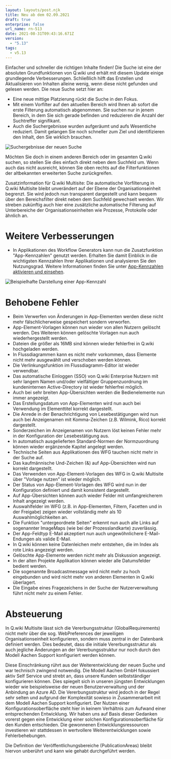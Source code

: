 ```yaml
---
layout: layouts/post.njk
title: Neu ab dem 02.09.2021
draft: true
enterprise: false
url_name: rn-513
date: 2021-08-31T09:43:16.671Z
version:
  - "5.13"
tags:
  - v5.13
---
```

Einfacher und schneller die richtigen Inhalte finden! Die Suche ist eine der absoluten Grundfunktionen von Q.wiki und erhält mit diesem Update einige grundlegende Verbesserungen. Schließlich hilft das Erstellen und Aktualisieren von Inhalten alleine wenig, wenn diese nicht gefunden und gelesen werden. Die neue Suche setzt hier an: 

* Eine neue mittige Platzierung rückt die Suche in den Fokus.
* Mit einem Vorfilter auf den aktuellen Bereich wird Ihnen ab sofort die erste Filterung automatisch abgenommen. Sie suchen nur in jenem Bereich, in dem Sie sich gerade befinden und reduzieren die Anzahl der Suchtreffer signifikant.
* Auch die Suchergebnisse wurden aufgeräumt und aufs Wesentliche reduziert. Damit gelangen Sie noch schneller zum Ziel und identifizieren den Inhalt, den Sie wirklich brauchen.

![](/images/suche-releasenotes.png "Suchergebnisse der neuen Suche")

Möchten Sie doch in einem anderen Bereich oder im gesamten Q.wiki suchen, so stellen Sie dies einfach direkt neben dem Suchfeld um. Wenn auch das nicht ausreicht, können Sie oben rechts auf die Filterfunktionen der altbekannten erweiterten Suche zurückgreifen.

Zusatzinformation für Q.wiki Multisite: Die automatische Vorfilterung in Q.wiki Multisite bleibt unverändert auf der Ebene der Organisationseinheit begrenzt. Sie wird jedoch nun transparent dargestellt und kann bequem über den Bereichsfilter direkt neben dem Suchfeld gewechselt werden. Wir streben zukünftig auch hier eine zusätzliche automatische Filterung auf Unterbereiche der Organisationseinheiten wie Prozesse, Protokolle oder ähnlich an.

# Weitere Verbesserungen

* In Applikationen des Workflow Generators kann nun die Zusatzfunktion "App-Kennzahlen" genutzt werden. Erhalten Sie damit Einblick in die wichtigsten Kennzahlen Ihrer Applikationen und analysieren Sie den Nutzungsgrad. Weitere Informationen finden Sie unter [App-Kennzahlen aktivieren und einsehen](https://releases.modell-aachen.de/faq/app-metrics.html).

![](/images/app-kennzahlen-anzeige.png "Beispielhafte Darstellung einer App-Kennzahl")

# Behobene Fehler

* Beim Verwerfen von Änderungen in App-Elementen werden diese nicht mehr fälschlicherweise gespeichert sondern verworfen.
* App-Element-Vorlagen können nun wieder von allen Nutzern gelöscht werden. Des Weiteren können gelöschte Vorlagen nun auch wiederhergestellt werden.
* Dateien die größer als 16MB sind können wieder fehlerfrei in Q.wiki hochgeladen werden.
* In Flussdiagrammen kann es nicht mehr vorkommen, dass Elemente nicht mehr ausgewählt und verschoben werden können.
* Die Verlinkungsfunktion im Flussdiagramm-Editor ist wieder verwendbar.
* Das automatische Einloggen (SSO) von Q.wiki Enterprise Nutzern mit sehr langem Namen und/oder vielfältiger Gruppenzuordnung im kundeninternen Active-Directory ist wieder fehlerfrei möglich.
* Auch bei sehr breiten App-Übersichten werden die Bedienelemente nun immer angezeigt.
* Das Erstellungsdatum von App-Elementen wird nun auch bei Verwendung im Elementtitel korrekt dargestellt.
* Die Anrede in der Benachrichtigung von Lesebestätigungen wird nun auch bei Anzeigenamen mit Komma-Zeichen (z.B. Wilmink, Rico) korrekt dargestellt.
* Sonderzeichen im Anzeigenamen von Nutzern löst keinen Fehler mehr in der Konfiguration der Lesebestätigung aus.
* In automatisch ausgelieferten Standard-Normen der Normzuordnung können wieder ergänzende Kapitel angelegt werden.
* Technische Seiten aus Applikationen des WFG tauchen nicht mehr in der Suche auf.
* Das kaufmännische Und-Zeichen (&) auf App-Übersichten wird nun korrekt dargestellt.
* Das Verwenden von App-Element-Vorlagen des WFG in Q.wiki Multisite über "Vorlage nutzen" ist wieder möglich.
* Der Status von App-Element-Vorlagen des WFG wird nun in der Konfiguration definiert und damit konsistent dargestellt.
* Auf App-Übersichten können auch wieder Felder mit umfangreicherem Inhalt angezeigt werden.
* Auswahlfelder im WFG (z.B. in App-Elementen, Filtern, Facetten und in der Freigabe) zeigen wieder vollständig mehr als 10 Auswahlmöglichkeiten an.
* Die Funktion "untergeordnete Seiten" erkennt nun auch alle Links auf sogenannter ImageMaps (wie bei der Prozesslandkarte) zuverlässig.
* Der App-Feldtyp E-Mail akzeptiert nun auch ungewöhnlichere E-Mail-Endungen als valide E-Mail.
* In Q.wiki können keine Datenleichen mehr entstehen, die im Index als rote Links angezeigt werden.
* Gelöschte App-Elemente werden nicht mehr als Diskussion angezeigt.
* In der alten Projekte Applikation können wieder alle Datumsfelder bedient werden.
* Die sogenannte Broadcastmessage wird nicht mehr zu hoch eingebunden und wird nicht mehr von anderen Elementen in Q.wiki überlagert.
* Die Eingabe eines Fragezeichens in der Suche der Nutzerverwaltung führt nicht mehr zu einem Fehler.

# Absteuerung

In Q.wiki Multisite lässt sich die Vererbungsstruktur (GlobalRequirements) nicht mehr über die sog. WebPreferences der jeweiligen Organisationseinheit konfigurieren, sondern muss zentral in der Datenbank definiert werden. Dies bedeutet, dass die initiale Vererbungsstruktur als auch jegliche Änderungen an der Vererbungsstruktur nur noch durch den Modell Aachen Support konfiguriert werden können.

Diese Einschränkung rührt aus der Weiterentwicklung der neuen Suche und war technisch zwingend notwendig. Die Modell Aachen GmbH fokussiert aktiv Self Service und strebt an, dass unsere Kunden selbstständiger konfigurieren können. Dies spiegelt sich in unseren jüngsten Entwicklungen wieder wie beispielsweise der neuen Benutzerverwaltung und der Anbindung an Azure AD. Die Vererbungsstruktur wird jedoch in der Regel sehr selten und aufgrund der Komplexität sowieso in Zusammenarbeit mit dem Modell Aachen Support konfiguriert. Der Nutzen einer Konfigurationsoberfläche steht hier in keinem Verhältnis zum Aufwand einer entsprechenden Entwicklung. Wir haben uns auf Basis dieser Gedanken vorerst gegen eine Entwicklung einer solchen Konfigurationsoberfläche für den Kunden entschieden. Die gewonnenen Entwicklungsressourcen investieren wir stattdessen in wertvollere Weiterentwicklungen sowie Fehlerbehebungen.

Die Definition der Veröffentlichungsbereiche (PublicationAreas) bleibt hiervon unberührt und kann wie gehabt durchgeführt werden.